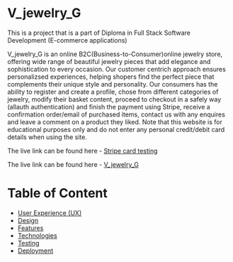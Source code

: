 # V_jewelry_G
This is a project that is a part of Diploma in Full Stack Software Development (E-commerce applications)

V_jewelry_G is an online B2C(Business-to-Consumer)online jewelry store, offering wide range of beautiful jewelry pieces that add elegance and sophistication to every occasion. Our customer centrich approach ensures personalizsed experiences, helping shopers find the perfect piece that complements their unique style and personality. Our consumers has the ability to register  and create a profile, chose from different categories of jewelry, modify their basket content, proceed to checkout in a safely way (allauth authentication) and finish the payment using Stripe, receive a confirmation order/email of purchased items, contact us with any enquires and leave a comment on a product they liked. Note that this website is for educational purposes only and do not enter any personal credit/debit card details when using the site.

The live link can be found here - [Stripe card testing](https://stripe.com/docs/testing#cards)



The live link can be found here - [V_jewelry_G](https://projectportfolio5-a694568fc098.herokuapp.com/)

# Table of Content
* [User Experience (UX)](#user-experience-ux)
* [Design](#design)
* [Features](#features)
* [Technologies](#technologies-used)
* [Testing](#testing)
* [Deployment](#deployment)